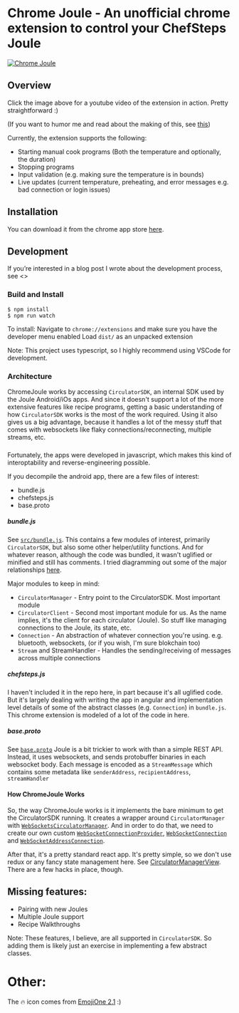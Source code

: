 # Chrome Joule - An unofficial chrome extension to control your ChefSteps Joule
[![Chrome Joule ](https://i.imgur.com/ru521YW.png)](https://www.youtube.com/watch?v=goPv_ClIndM "Chrome Joule Video")
## Overview
Click the image above for a youtube video of the extension in action. Pretty straightforward :)

(If you want to humor me and read about the making of this, see
[this](https://medium.com/@_dennisli/reverse-engineering-the-chefsteps-joule-and-making-a-chrome-extension-fa09c78bd87f))

Currently, the extension supports the following:
* Starting manual cook programs (Both the temperature and optionally, the duration)
* Stopping programs
* Input validation (e.g. making sure the temperature is in bounds)
* Live updates (current temperature, preheating, and error messages e.g. bad connection or login issues)

## Installation 
You can download it from the chrome app store
[here](https://chrome.google.com/webstore/detail/chrome-joule/lifggfcoblmpbobfobpfhhjkiempjckn).

## Development
If you’re interested in a blog post I wrote about the development process, see <>

### Build and Install

```
$ npm install
$ npm run watch
```
To install:
Navigate to `chrome://extensions` and make sure you have the developer menu enabled
Load `dist/` as an unpacked extension

Note: This project uses typescript, so I highly recommend using VSCode for development.

### Architecture
ChromeJoule works by accessing `CirculatorSDK`, an internal SDK used by the Joule Android/iOs apps. And since it doesn't support a lot of the more extensive features like recipe programs, getting a basic understanding of how `CirculatorSDK` works is the most of the work required. Using it also gives us a big advantage, because it handles a lot of the messy stuff that comes with websockets like flaky connections/reconnecting, multiple streams, etc.

###  
Fortunately, the apps were developed in javascript, which makes this kind of interoptability and reverse-engineering possible.

If you decompile the android app, there are a few files of interest:
* bundle.js
* chefsteps.js
* base.proto

##### bundle.js
See [`src/bundle.js`](https://github.com/dennisli92/chromeJoule/blob/master/src/bundle.js). This contains a few modules of interest, primarily `CirculatorSDK`, but also some other helper/utility functions. And for whatever reason, although the code was bundled, it wasn't uglified or minified and still has comments. I tried diagramming out some of the major relationships [here](https://i.imgur.com/QFgDqay.png).

Major modules to keep in mind:
* `CirculatorManager` - Entry point to the CirculatorSDK. Most important module
* `CirculatorClient` - Second most important module for us. As the name implies, it's the client for each circulator (Joule). So stuff like managing connections to the Joule, its state, etc.
* `Connection` - An abstraction of whatever connection you're using. e.g. bluetooth, websockets, (or if you wish, I'm sure blokchain too)
* `Stream` and StreamHandler - Handles the sending/receiving of messages across multiple connections

##### chefsteps.js
I haven't included it in the repo here, in part because it's all uglified code. But it's largely dealing with writing the app in angular and implementation level details of some of the abstract classes (e.g. `Connection`) in `bundle.js`. This chrome extension is modeled of a lot of the code in here.

##### base.proto
See [`base.proto`](https://github.com/dennisli92/chromeJoule/blob/master/dist/protobuf-files/base.proto)
Joule is a bit trickier to work with than a simple REST API. Instead, it uses websockets, and sends protobuffer binaries in each websocket body. Each message is encoded as a `StreamMessage` which contains some metadata like `senderAddress`, `recipientAddress`, `streamHandler`

#### How ChromeJoule Works
So, the way ChromeJoule works is it implements the bare minimum to get the CirculatorSDK running. It creates a wrapper around `CirculatorManager` with [`WebSocketsCirculatorManager`](https://github.com/dennisli92/chromeJoule/blob/master/src/WebSocketsCirculatorManager.ts). And in order to do that, we need to create our own custom [`WebSocketConnectionProvider`](https://github.com/dennisli92/chromeJoule/blob/master/src/WebSocketConnectionProvider.ts), [`WebSocketConnection`](https://github.com/dennisli92/chromeJoule/blob/master/src/WebSocketConnection.ts) and [`WebSocketAddressConnection`](https://github.com/dennisli92/chromeJoule/blob/master/src/WebSocketAddressConnection.ts).

After that, it's a pretty standard react app. It's pretty simple, so we don't use redux or any fancy state management here. See [CirculatorManagerView](https://github.com/dennisli92/chromeJoule/blob/master/src/CirculatorManagerView.tsx). There are a few hacks in place, though.

## Missing features:
* Pairing with new Joules
* Multiple Joule support
* Recipe Walkthroughs

Note: These features, I believe, are all supported in `CirculatorSDK`. So adding them is likely just an exercise in implementing a few abstract classes. 

# Other: 
The 🔥 icon comes from [EmojiOne 2.1](https://github.com/emojione/emojione) :)
